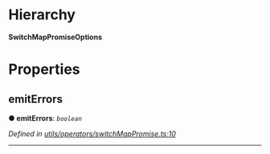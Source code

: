 

# Hierarchy

**SwitchMapPromiseOptions**

# Properties

<a id="emiterrors"></a>

##  emitErrors

**● emitErrors**: *`boolean`*

*Defined in [utils/operators/switchMapPromise.ts:10](https://github.com/paritytech/js-libs/blob/c950ad3/packages/light.js/src/utils/operators/switchMapPromise.ts#L10)*

___

